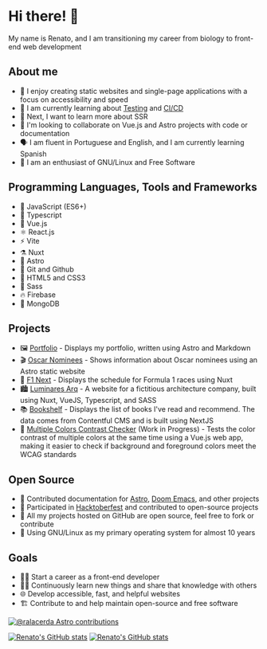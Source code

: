 # Hi there! 👋

My name is Renato, and I am transitioning my career from biology to front-end web development

## About me

- 🔭 I enjoy creating static websites and single-page applications with a focus on accessibility and speed
- 🌱 I am currently learning about [Testing](https://github.com/ralacerda/vitest-react-learning) and [CI/CD](https://github.com/ralacerda/learning-gh-actions)
- 📌 Next, I want to learn more about SSR
- 👯 I'm looking to collaborate on Vue.js and Astro projects with code or documentation
- 🗣️ I am fluent in Portuguese and English, and I am currently learning Spanish
- 🐧 I am an enthusiast of GNU/Linux and Free Software

## Programming Languages, Tools and Frameworks

- 🧩 JavaScript (ES6+)
- 🥽 Typescript
- 🧪 Vue.js
- ⚛️ React.js
- ⚡ Vite
- ⚗️ Nuxt
- 🚀 Astro
- 🐙 Git and Github
- 🌈 HTML5 and CSS3
- 💄 Sass
- 🔥 Firebase
- 🍃 MongoDB

## Projects

- 🖼️ [Portfolio](http://ralacerda-portfolio.netlify.app/) - Displays my portfolio, written using Astro and Markdown
- 🎬 [Oscar Nominees](https://sequelamovies.web.app/) - Shows information about Oscar nominees using an Astro static website
- 🏁 [F1 Next](https://f1next.netlify.app/) - Displays the schedule for Formula 1 races using Nuxt
- 🏙️ [Luminares Arq](https://luminares-arq.netlify.app/) - A website for a fictitious architecture company, built using Nuxt, VueJS, Typescript, and SASS
- 📚 [Bookshelf](https://ralacerda-books.netlify.app/) - Displays the list of books I've read and recommend. The data comes from Contentful CMS and is built using NextJS
- 🎨 [Multiple Colors Contrast Checker](https://multiple-contrast-checker.netlify.app/) (Work in Progress) - Tests the color contrast of multiple colors at the same time using a Vue.js web app, making it easier to check if background and foreground colors meet the WCAG standards

## Open Source

- 🤝 Contributed documentation for [Astro](https://astro.build/), [Doom Emacs](https://github.com/doomemacs/doomemacs), and other projects
- 🎃 Participated in [Hacktoberfest](https://hacktoberfest.com/) and contributed to open-source projects
- 📖 All my projects hosted on GitHub are open source, feel free to fork or contribute
- 🦬 Using GNU/Linux as my primary operating system for almost 10 years

## Goals

- 👨‍💻 Start a career as a front-end developer
- 👨‍🎓 Continuously learn new things and share that knowledge with others
- 🌐 Develop accessible, fast, and helpful websites
- 🏗️ Contribute to and help maintain open-source and free software


[![@ralacerda Astro contributions](https://astro.badg.es/v1/contributor/ralacerda.svg)](https://astro.badg.es/v1/contributor/ralacerda/)

[![Renato's GitHub stats](https://github-readme-stats-ralacerda.vercel.app/api?username=ralacerda&hide=stars&show_icons=true&theme=dark#gh-dark-mode-only)](https://github-readme-stats-ralacerda.vercel.app/api?username=ralacerda&hide=stars&show_icons=true&theme=dark#gh-dark-mode-only)
[![Renato's GitHub stats](https://github-readme-stats-ralacerda.vercel.app/api?username=ralacerda&hide=stars&show_icons=true&theme=default#gh-light-mode-only)](https://github-readme-stats-ralacerda.vercel.app/api?username=ralacerda&hide=stars&show_icons=true&theme=default#gh-light-mode-only)
